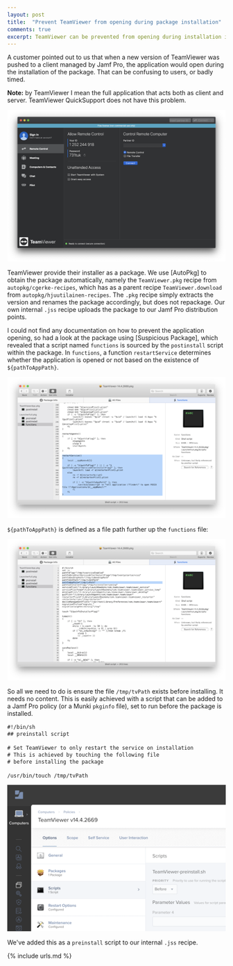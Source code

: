 ```yaml
---
layout: post
title:  "Prevent TeamViewer from opening during package installation"
comments: true
excerpt: TeamViewer can be prevented from opening during installation if a specific file is placed in the tmp folder before installation. This can be achieved with the use of a preinstall script.
---
```


A customer pointed out to us that when a new version of TeamViewer was pushed to a client managed by Jamf Pro, the application would open during the installation of the package. That can be confusing to users, or badly timed.

**Note:** by TeamViewer I mean the full application that acts both as client and server. TeamViewer QuickSupport does not have this problem.

![TeamViewer main window](/assets/images/teamviewer.png)

TeamViewer provide their installer as a package. We use [AutoPkg] to obtain the package automatically, namely the `TeamViewer.pkg` recipe from `autopkg/cgerke-recipes`, which has as a parent recipe `TeamViewer.download` from `autopkg/hjuutilainen-recipes`. The `.pkg` recipe simply extracts the version and renames the package accordingly, but does not repackage. Our own internal `.jss` recipe uploads the package to our Jamf Pro distribution points.

I could not find any documentation on how to prevent the application opening, so had a look at the package using [Suspicious Package], which revealed that a script named `functions` is sourced by the `postinstall` script within the package. In `functions`, a function `restartService` determines whether the application is opened or not based on the existence of `${pathToAppPath}`.

![TeamViewer in Suspicious Package](/assets/images/suspicious-teamviewer.png)

`${pathToAppPath}` is defined as a file path further up the `functions` file:

![TeamViewer in Suspicious Package (2)](/assets/images/suspicious-teamviewer2.png)

So all we need to do is ensure the file `/tmp/tvPath` exists before installing. It needs no content. This is easily achieved with a script that can be added to a Jamf Pro policy (or a Munki `pkginfo` file), set to run before the package is installed.

```
#!/bin/sh
## preinstall script

# Set TeamViewer to only restart the service on installation
# This is achieved by touching the following file
# before installing the package

/usr/bin/touch /tmp/tvPath
```

![TeamViewer Policy in Jamf Pro](/assets/images/teamviewer-policy.png)

We've added this as a `preinstall` script to our internal `.jss` recipe.

{% include urls.md %}
